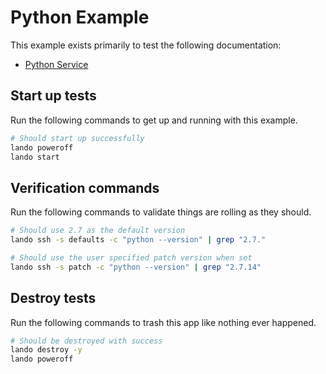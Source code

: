 Python Example
==============

This example exists primarily to test the following documentation:

* [Python Service](https://docs.devwithlando.io/tutorials/python.html)

Start up tests
--------------

Run the following commands to get up and running with this example.

```bash
# Should start up successfully
lando poweroff
lando start
```

Verification commands
---------------------

Run the following commands to validate things are rolling as they should.

```bash
# Should use 2.7 as the default version
lando ssh -s defaults -c "python --version" | grep "2.7."

# Should use the user specified patch version when set
lando ssh -s patch -c "python --version" | grep "2.7.14"
```

Destroy tests
-------------

Run the following commands to trash this app like nothing ever happened.

```bash
# Should be destroyed with success
lando destroy -y
lando poweroff
```
